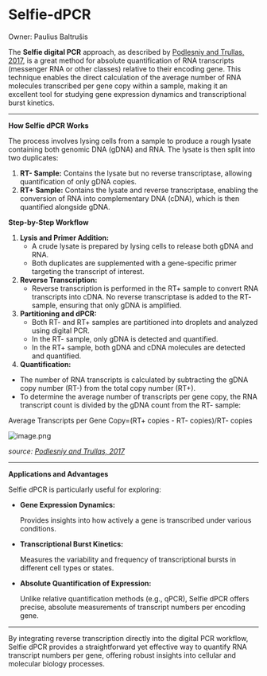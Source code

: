 # Selfie-dPCR

Owner: Paulius Baltrušis

The **Selfie digital PCR** approach, as described by [Podlesniy and Trullas, 2017]([https://www.nature.com/articles/s41598-017-08270-w](https://www.nature.com/articles/s41598-017-08270-w)), is a great method for absolute quantification of RNA transcripts (messenger RNA or other classes) relative to their encoding gene. This technique enables the direct calculation of the average number of RNA molecules transcribed per gene copy within a sample, making it an excellent tool for studying gene expression dynamics and transcriptional burst kinetics.

---

**How Selfie dPCR Works**

The process involves lysing cells from a sample to produce a rough lysate containing both genomic DNA (gDNA) and RNA. The lysate is then split into two duplicates:

1. **RT- Sample:** Contains the lysate but no reverse transcriptase, allowing quantification of only gDNA copies.
2. **RT+ Sample:** Contains the lysate and reverse transcriptase, enabling the conversion of RNA into complementary DNA (cDNA), which is then quantified alongside gDNA.

**Step-by-Step Workflow**

1. **Lysis and Primer Addition:**
    - A crude lysate is prepared by lysing cells to release both gDNA and RNA.
    - Both duplicates are supplemented with a gene-specific primer targeting the transcript of interest.
2. **Reverse Transcription:**
    - Reverse transcription is performed in the RT+ sample to convert RNA transcripts into cDNA. No reverse transcriptase is added to the RT- sample, ensuring that only gDNA is amplified.
3. **Partitioning and dPCR:**
    - Both RT- and RT+ samples are partitioned into droplets and analyzed using digital PCR.
    - In the RT- sample, only gDNA is detected and quantified.
    - In the RT+ sample, both gDNA and cDNA molecules are detected and quantified.
4. **Quantification:** 
- The number of RNA transcripts is calculated by subtracting the gDNA copy number (RT-) from the total copy number (RT+).
- To determine the average number of transcripts per gene copy, the RNA transcript count is divided by the gDNA count from the RT- sample:

Average Transcripts per Gene Copy=(RT+ copies - RT- copies)/RT- copies

![image.png](Selfie-dPCR%201261bbe397bb81929982f983e886e809/image.png)

*source: [Podlesniy and Trullas, 2017]([https://www.nature.com/articles/s41598-017-08270-w](https://www.nature.com/articles/s41598-017-08270-w))*

---

**Applications and Advantages**

Selfie dPCR is particularly useful for exploring:

- **Gene Expression Dynamics:**
    
    Provides insights into how actively a gene is transcribed under various conditions.
    
- **Transcriptional Burst Kinetics:**
    
    Measures the variability and frequency of transcriptional bursts in different cell types or states.
    
- **Absolute Quantification of Expression:**
    
    Unlike relative quantification methods (e.g., qPCR), Selfie dPCR offers precise, absolute measurements of transcript numbers per encoding gene.
    

---

By integrating reverse transcription directly into the digital PCR workflow, Selfie dPCR provides a straightforward yet effective way to quantify RNA transcript numbers per gene, offering robust insights into cellular and molecular biology processes.